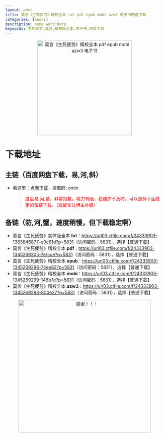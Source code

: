 ```yaml
---
layout: post
title: 莫言《生死疲劳》精校全本 txt pdf epub mobi azw3 电子书网盘下载
categories: [books]
description: some word here
keywords: 生死疲劳,莫言,精校版全本,电子书,网盘下载
---
```


<div align="center"><img src="https://qweree.cn/wp-content/uploads/2024/08/sheng-si-pi-lao.jpg" alt="莫言《生死疲劳》精校全本 pdf epub mobi azw3 电子书" width="300px" height="auto"></div>

# 下载地址

## 主链（百度网盘下载，易,河,斜）

- 看这里：[点我下载](https://pan.baidu.com/s/1iMXUbSbtZQZjDcqDmnWUyw?pwd=omin)，提取码: omin

  > <p style="color:red" >度盘易,河,蟹，非常抱歉。精力有限，若维护不及时，可以选择下面稳定的备链下载。（或留言让博主补链）</p>

## 备链（防,河,蟹，速度稍慢，但下载稳定啊）

- 莫言《生死疲劳》实体版全本.**txt**：<https://url03.ctfile.com/f/24333903-1383846877-e0c61d?p=5831>（访问密码：5831），选择【普通下载】
- 莫言《生死疲劳》精校全本.**pdf**：<https://url03.ctfile.com/f/24333903-1345269305-7e1cce?p=5831>（访问密码：5831），选择【普通下载】
- 莫言《生死疲劳》精校全本.**epub**：<https://url03.ctfile.com/f/24333903-1345269296-74ee82?p=5831>（访问密码：5831），选择【普通下载】
- 莫言《生死疲劳》精校全本.**mobi**：<https://url03.ctfile.com/f/24333903-1345269299-146b7e?p=5831>（访问密码：5831），选择【普通下载】
- 莫言《生死疲劳》精校全本.**azw3**：<https://url03.ctfile.com/f/24333903-1345269293-800e27?p=5831>（访问密码：5831），选择【普通下载】

<div align="center"><img src="https://pic.imgdb.cn/item/661246bf68eb935713c7f81c.gif" alt="感谢！！！" width="420px" height="auto"/></div>
